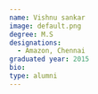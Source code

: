 ```yaml
---
name: Vishnu sankar
image: default.png
degree: M.S
designations: 
  - Amazon, Chennai
graduated year: 2015
bio:
type: alumni
---
```

